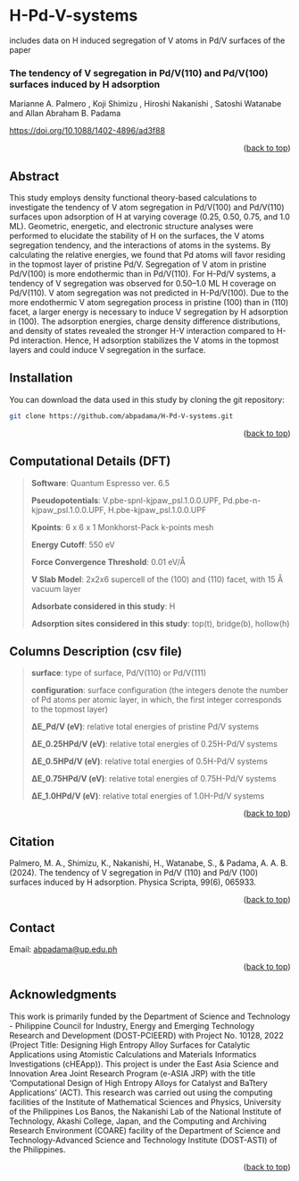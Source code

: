 # H-Pd-V-systems

includes data on H induced segregation of V atoms in Pd/V surfaces of the paper 

### The tendency of V segregation in Pd/V(110) and Pd/V(100) surfaces induced by H adsorption
Marianne A. Palmero , Koji Shimizu , Hiroshi Nakanishi , Satoshi Watanabe and Allan Abraham B. Padama

https://doi.org/10.1088/1402-4896/ad3f88

<p align="right">(<a href="#readme-top">back to top</a>)</p>

## Abstract
This study employs density functional theory-based calculations to investigate the tendency of V atom segregation in Pd/V(100) and Pd/V(110) surfaces upon adsorption of H at varying coverage (0.25, 0.50, 0.75, and 1.0 ML). Geometric, energetic, and electronic structure analyses were performed to elucidate the stability of H on the surfaces, the V atoms segregation tendency, and the interactions of atoms in the systems. By calculating the relative energies, we found that Pd atoms will favor residing in the topmost layer of pristine Pd/V. Segregation of V atom in pristine Pd/V(100) is more endothermic than in Pd/V(110). For H-Pd/V systems, a tendency of V segregation was observed for 0.50–1.0 ML H coverage on Pd/V(110). V atom segregation was not predicted in H-Pd/V(100). Due to the more endothermic V atom segregation process in pristine (100) than in (110) facet, a larger energy is necessary to induce V segregation by H adsorption in (100). The adsorption energies, charge density difference distributions, and density of states revealed the stronger H-V interaction compared to H-Pd interaction. Hence, H adsorption stabilizes the V atoms in the topmost layers and could induce V segregation in the surface.


## Installation

You can download the data used in this study by cloning the git repository:
   ```sh
   git clone https://github.com/abpadama/H-Pd-V-systems.git
   ```

[//]: # (To install the required packages, use)

[//]: # (   ```sh)

[//]: # (   pip install -r requirement.txt)

[//]: # (   ```)

<p align="right">(<a href="#readme-top">back to top</a>)</p>

<!-- USAGE EXAMPLES -->
## Computational Details (DFT)
> **Software**: Quantum Espresso ver. 6.5
>
> **Pseudopotentials**: V.pbe-spnl-kjpaw_psl.1.0.0.UPF, Pd.pbe-n-kjpaw_psl.1.0.0.UPF, H.pbe-kjpaw_psl.1.0.0.UPF
>
> **Kpoints**: 6 x 6 x 1 Monkhorst-Pack k-points mesh
>
> **Energy Cutoff**: 550 eV
>
> **Force Convergence Threshold**: 0.01 eV/Å
>
> **V Slab Model**:  2x2x6 supercell of the (100) and (110) facet, with 15 Å vacuum layer
>
> **Adsorbate considered in this study**: H
>
> **Adsorption sites considered in this study**: top(t), bridge(b), hollow(h)

## Columns Description (csv file)
> **surface**: type of surface, Pd/V(110) or Pd/V(111)
>
> **configuration**: surface configuration (the integers denote the number of Pd atoms per atomic layer, in which, the first integer corresponds to the topmost layer)
>
> **ΔE_Pd/V (eV)**: relative total energies of pristine Pd/V systems
>
> **ΔE_0.25HPd/V (eV)**: relative total energies of 0.25H-Pd/V systems
>
> **ΔE_0.5HPd/V (eV)**: relative total energies of 0.5H-Pd/V systems
>
> **ΔE_0.75HPd/V (eV)**: relative total energies of 0.75H-Pd/V systems
>
> **ΔE_1.0HPd/V (eV)**: relative total energies of 1.0H-Pd/V systems



<p align="right">(<a href="#readme-top">back to top</a>)</p>


<!-- LICENSE -->
## Citation
Palmero, M. A., Shimizu, K., Nakanishi, H., Watanabe, S., & Padama, A. A. B. (2024). The tendency of V segregation in Pd/V (110) and Pd/V (100) surfaces induced by H adsorption. Physica Scripta, 99(6), 065933.
<p align="right">(<a href="#readme-top">back to top</a>)</p>



<!-- CONTACT -->
## Contact

Email: abpadama@up.edu.ph

<p align="right">(<a href="#readme-top">back to top</a>)</p>



<!-- ACKNOWLEDGMENTS -->
## Acknowledgments

This work is primarily funded by the Department of Science and Technology - Philippine Council for Industry, Energy and Emerging Technology Research and Development (DOST-PCIEERD) with Project No. 10128, 2022 (Project Title: Designing High Entropy Alloy Surfaces for Catalytic Applications using Atomistic Calculations and Materials Informatics Investigations (cHEApp)). This project is under the East Asia Science and Innovation Area Joint Research Program (e-ASIA JRP) with the title ‘Computational Design of High Entropy Alloys for Catalyst and BaTtery Applications’ (ACT). This research was carried out using the computing facilities of the Institute of Mathematical Sciences and Physics, University of the Philippines Los Banos, the Nakanishi Lab of the National Institute of Technology, Akashi College, Japan, and the Computing and Archiving Research Environment (COARE) facility of the Department of Science and Technology-Advanced Science and Technology Institute (DOST-ASTI) of the Philippines.
<p align="right">(<a href="#readme-top">back to top</a>)</p>
